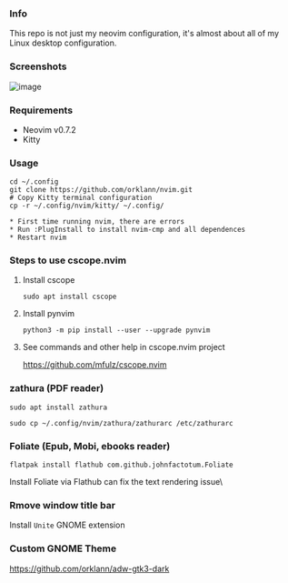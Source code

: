 ### Info
This repo is not just my neovim configuration, it's almost about all of my Linux desktop configuration.

### Screenshots
![image](https://i.ibb.co/LCG97p0/nvim-screenshot.png)

### Requirements
* Neovim v0.7.2
* Kitty

### Usage
   ```shell
   cd ~/.config
   git clone https://github.com/orklann/nvim.git
   # Copy Kitty terminal configuration
   cp -r ~/.config/nvim/kitty/ ~/.config/
   ```
   
    * First time running nvim, there are errors
    * Run :PlugInstall to install nvim-cmp and all dependences
    * Restart nvim

### Steps to use cscope.nvim

1. Install cscope
    ```shell
    sudo apt install cscope
    ```

2. Install pynvim 
    ```shell
    python3 -m pip install --user --upgrade pynvim
    ```

3. See commands and other help in cscope.nvim project

   https://github.com/mfulz/cscope.nvim

### zathura (PDF reader)
   ```shell
   sudo apt install zathura
   ```
   
   ```shell
   sudo cp ~/.config/nvim/zathura/zathurarc /etc/zathurarc
   ```
### Foliate (Epub, Mobi, ebooks reader)
```shell
flatpak install flathub com.github.johnfactotum.Foliate
```

Install Foliate via Flathub can fix the text rendering issue\

   
### Rmove window title bar

Install `Unite` GNOME extension

### Custom GNOME Theme
https://github.com/orklann/adw-gtk3-dark
